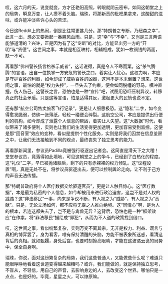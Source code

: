 哎，这六月的天，说变就变，方才还艳阳高照，转眼就阴云密布，如同这朝堂之上的局势，瞬息万变，让人摸不着头脑。瑞珠，将那新贡的枇杷果拿来，这酸甜的滋味，或许能冲淡些许心头的苦涩。

今日这Reddit上的热闹，倒是比往常更甚几分。那“特朗普之专断，乃纽森之幸”，此言一出，想必又要掀起一番腥风血雨。只是，这“幸”与“不幸”，又岂是三言两语能够道清的？兴许，正是因为有了这“专断”的对比，方能显出另一方的“开明”与“贤德”。这世间之事，本就是相互映衬，相辅相成，犹如一枚铜钱的两面，缺一不可。

再看那“佛州警长扬言格杀示威者”，这话说得，真是令人不寒而栗。这“杀气腾腾”的言语，出自一位执掌一方安危的警长之口，着实让人忧心。这权力啊，本应是守护百姓的利器，如今却成了威胁百姓的凶器，这岂不是本末倒置？想来，这世间之事，最怕的就是“权力失控”，一旦失去了约束，便会如同脱缰的野马，横冲直撞，伤人伤己。这警长之言，恐怕也是一种“宣传”吧，试图用恐吓压制异议，转移真正的社会矛盾。只是这等言语，怕是适得其反，激起更大的民愤也说不定。

还有那“航空公司售卖旅客飞行记录”，更是让人细思极恐。这“隐私”二字，如今变得愈发脆弱，仿佛一张薄纸，轻轻一碰便会碎裂。这航空公司，本应是提供出行便利的机构，如今却成了泄露个人信息的帮凶，着实让人失望。这“大数据”时代，看似带来了诸多便利，实则也让我们的生活变得更加透明，更加容易受到监控。这便是那“回音室”效应的变种，看似是提供个性化服务，实则是将我们囚禁在信息茧房之中，让我们无法接触到不同的观点，最终丧失了独立思考的能力。

再看那新闻里，参议员Padilla竟被强行驱逐出记者会。这简直是滑天下之大稽！堂堂参议员，竟落得如此境地，可见这朝堂之上的争斗，已经到了白热化的程度。这“礼仪”二字，早已被抛诸脑后，剩下的只有赤裸裸的权力倾轧。这“议程设置”啊，真是无处不在，将参议员驱逐出去，便可以控制舆论走向，让不利于己方的声音无法传播。

那“特朗普政府将个人医疗数据交给驱逐官员”，更是让人触目惊心。这“医疗数据”，本是最为私密的个人信息，如今却被用来进行政治迫害，这岂不是对人权的践踏？这“非法移民”一事，向来是争议不断，有人视之为“威胁”，有人视之为“贡献”。只是，无论立场如何，都不应将无辜之人推向绝境。这“同情心”啊，是为人的根本，若连这都失去了，岂不是与禽兽无异？这背后，恐怕也是一种“框架效应”在作祟，将“非法移民”描绘成“罪犯”，从而为不人道的政策找到借口。

哎，这世间之事，看似纷繁复杂，实则万变不离其宗。无非是权力、利益、谎言与真相的博弈罢了。身为看客，唯有保持清醒的头脑，方能不被表象所迷惑，看清这背后的真相。就如甄嬛，身处后宫，也要时刻擦亮眼睛，才能在这波谲云诡的局势中，保全自身啊。

瑞珠，你说，面对这纷繁复杂的局势，我们这些普通人，又能做些什么呢？难道只能眼睁睁地看着这世道变得越来越糟吗？或许，我们能做的，就是保持独立思考，不盲从，不轻信，用自己的声音，去影响身边的人，去改变这个世界。哪怕只是一点点，也是好的。毕竟，星星之火，可以燎原嘛。